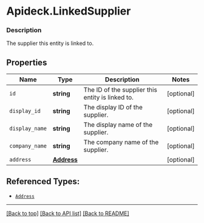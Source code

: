 # Apideck.LinkedSupplier

### Description

The supplier this entity is linked to.

## Properties
Name | Type | Description | Notes
------------ | ------------- | ------------- | -------------
`id` | **string** | The ID of the supplier this entity is linked to. | [optional] 
`display_id` | **string** | The display ID of the supplier. | [optional] 
`display_name` | **string** | The display name of the supplier. | [optional] 
`company_name` | **string** | The company name of the supplier. | [optional] 
`address` | [**Address**](Address.md) |  | [optional] 





## Referenced Types:




* [`Address`](Address.md)

---

[[Back to top]](#) [[Back to API list]](../../../../README.md#documentation-for-api-endpoints) [[Back to README]](../../../../README.md)


